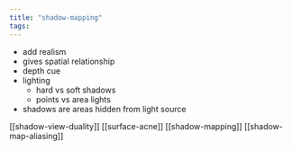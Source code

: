 ```yaml
---
title: "shadow-mapping"
tags: 
---
```


- add realism
- gives spatial relationship
- depth cue
- lighting
	- hard vs soft shadows
	- points vs area lights
- shadows are areas hidden from light source

[[shadow-view-duality]]
[[surface-acne]]
[[shadow-mapping]]
[[shadow-map-aliasing]]
